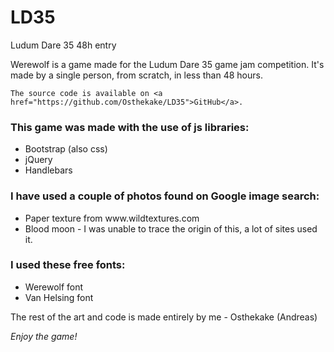 # LD35
Ludum Dare 35 48h entry

<p>
	Werewolf is a game made for the Ludum Dare 35 game jam competition.
	It's made by a single person, from scratch, in less than 48 hours.

	The source code is available on <a href="https://github.com/Osthekake/LD35">GitHub</a>.
</p>

<h3>This game was made with the use of js libraries:</h3>
<ul>
	<li>Bootstrap (also css)</li>
	<li>jQuery</li>
	<li>Handlebars</li>
</ul>

<h3>I have used a couple of photos found on Google image search:</h3>
<ul>
	<li>Paper texture from www.wildtextures.com</li>
	<li>Blood moon - I was unable to trace the origin of this, a lot of sites used it.</li>
</ul>

<h3>I used these free fonts:</h3>
<ul>
	<li>Werewolf font</li>
	<li>Van Helsing font</li>
</ul>

<p>The rest of the art and code is made entirely by me - Osthekake (Andreas)</p>

<i>Enjoy the game!</i>
